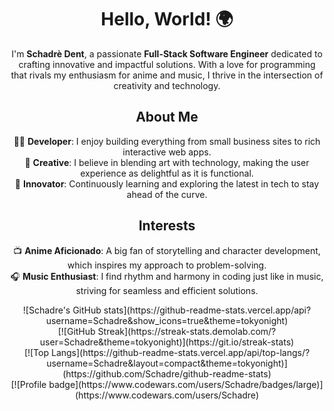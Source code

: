 <div id="header" align="center">
    <h1>Hello, World! 🌍</h1>
    <p>
        I'm <strong>Schadrè Dent</strong>, a passionate <strong>Full-Stack Software Engineer</strong> dedicated to crafting innovative and impactful solutions. With a love for programming that rivals my enthusiasm for anime and music, I thrive in the intersection of creativity and technology.
    </p>
    <h2>About Me</h2>
    <p align="center">
        👨‍💻 <strong>Developer</strong>: I enjoy building everything from small business sites to rich interactive web apps.<br>
        🎨 <strong>Creative</strong>: I believe in blending art with technology, making the user experience as delightful as it is functional.<br>
        🚀 <strong>Innovator</strong>: Continuously learning and exploring the latest in tech to stay ahead of the curve.<br>
    </p>
    <h2>Interests</h2>
    <p align="center">
        📺 <strong>Anime Aficionado</strong>: A big fan of storytelling and character development, which inspires my approach to problem-solving.<br>
        🎧 <strong>Music Enthusiast</strong>: I find rhythm and harmony in coding just like in music, striving for seamless and efficient solutions.<br>
    </p>
</div>

<div align="center">
    ![Schadre's GitHub stats](https://github-readme-stats.vercel.app/api?username=Schadre&show_icons=true&theme=tokyonight)
</div>

<div align="center">
    [![GitHub Streak](https://streak-stats.demolab.com/?user=Schadre&theme=tokyonight)](https://git.io/streak-stats)
</div>

<div align="center">
    [![Top Langs](https://github-readme-stats.vercel.app/api/top-langs/?username=Schadre&layout=compact&theme=tokyonight)](https://github.com/Schadre/github-readme-stats)
</div>

<div align="center">
    [![Profile badge](https://www.codewars.com/users/Schadre/badges/large)](https://www.codewars.com/users/Schadre)
</div>
